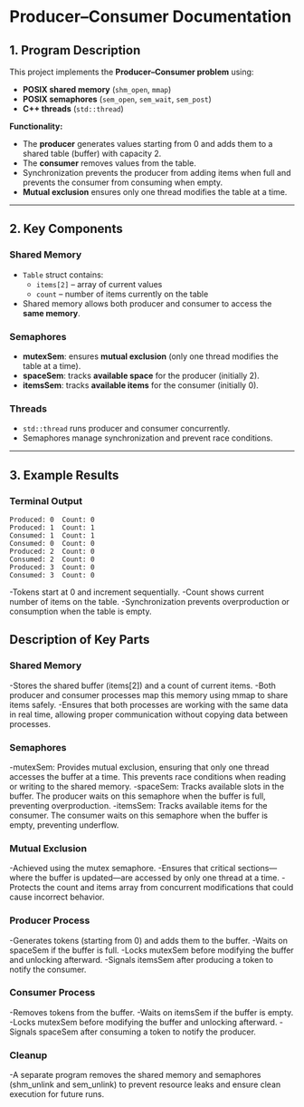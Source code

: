 # Producer–Consumer Documentation

## 1. Program Description

This project implements the **Producer–Consumer problem** using:

- **POSIX shared memory** (`shm_open`, `mmap`)  
- **POSIX semaphores** (`sem_open`, `sem_wait`, `sem_post`)  
- **C++ threads** (`std::thread`)  

**Functionality:**

- The **producer** generates values starting from 0 and adds them to a shared table (buffer) with capacity 2.  
- The **consumer** removes values from the table.  
- Synchronization prevents the producer from adding items when full and prevents the consumer from consuming when empty.  
- **Mutual exclusion** ensures only one thread modifies the table at a time.

---

## 2. Key Components

### Shared Memory
- `Table` struct contains:
  - `items[2]` – array of current values  
  - `count` – number of items currently on the table  
- Shared memory allows both producer and consumer to access the **same memory**.

### Semaphores
- **mutexSem**: ensures **mutual exclusion** (only one thread modifies the table at a time).  
- **spaceSem**: tracks **available space** for the producer (initially 2).  
- **itemsSem**: tracks **available items** for the consumer (initially 0).  

### Threads
- `std::thread` runs producer and consumer concurrently.  
- Semaphores manage synchronization and prevent race conditions.

---

## 3. Example Results

### Terminal Output

```text
Produced: 0  Count: 0
Produced: 1  Count: 1
Consumed: 1  Count: 1
Consumed: 0  Count: 0
Produced: 2  Count: 0
Consumed: 2  Count: 0
Produced: 3  Count: 0
Consumed: 3  Count: 0
```

-Tokens start at 0 and increment sequentially.
-Count shows current number of items on the table.
-Synchronization prevents overproduction or consumption when the table is empty.


## Description of Key Parts
### Shared Memory
-Stores the shared buffer (items[2]) and a count of current items.
-Both producer and consumer processes map this memory using mmap to share items safely.
-Ensures that both processes are working with the same data in real time, allowing proper communication without copying data between processes.

### Semaphores
-mutexSem: Provides mutual exclusion, ensuring that only one thread accesses the buffer at a time. This prevents race conditions when reading or writing to the shared memory.
-spaceSem: Tracks available slots in the buffer. The producer waits on this semaphore when the buffer is full, preventing overproduction.
-itemsSem: Tracks available items for the consumer. The consumer waits on this semaphore when the buffer is empty, preventing underflow.

### Mutual Exclusion
-Achieved using the mutex semaphore.
-Ensures that critical sections—where the buffer is updated—are accessed by only one thread at a time.
-Protects the count and items array from concurrent modifications that could cause incorrect behavior.

### Producer Process
-Generates tokens (starting from 0) and adds them to the buffer.
-Waits on spaceSem if the buffer is full.
-Locks mutexSem before modifying the buffer and unlocking afterward.
-Signals itemsSem after producing a token to notify the consumer.

### Consumer Process
-Removes tokens from the buffer.
-Waits on itemsSem if the buffer is empty.
-Locks mutexSem before modifying the buffer and unlocking afterward.
-Signals spaceSem after consuming a token to notify the producer.

### Cleanup
-A separate program removes the shared memory and semaphores (shm_unlink and sem_unlink) to prevent resource leaks and ensure clean execution for future runs.